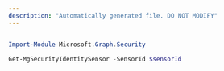 ```yaml
---
description: "Automatically generated file. DO NOT MODIFY"
---
```


```powershell

Import-Module Microsoft.Graph.Security

Get-MgSecurityIdentitySensor -SensorId $sensorId

```